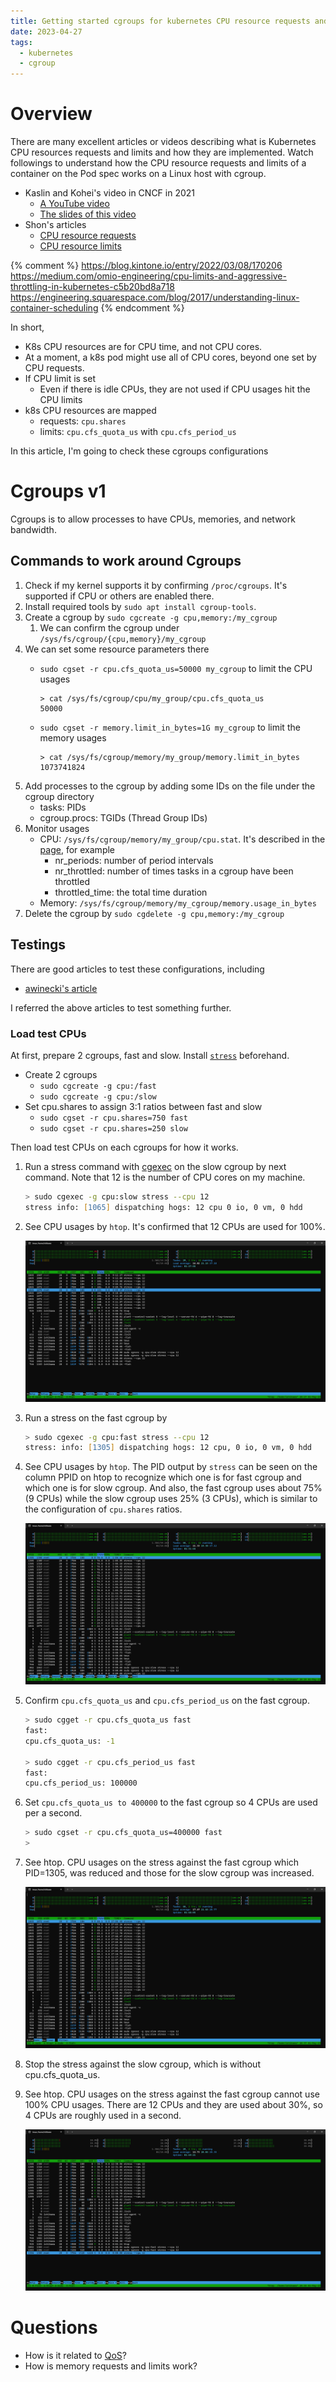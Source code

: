```yaml
---
title: Getting started cgroups for kubernetes CPU resource requests and limits
date: 2023-04-27
tags:
  - kubernetes
  - cgroup
---
```


# Overview

There are many excellent articles or videos describing what is Kubernetes CPU resources requests and limits and how they are implemented.
Watch followings to understand how the CPU resource requests and limits of a container on the Pod spec works on a Linux host with cgroup.

- Kaslin and Kohei's video in CNCF in 2021
    - [A YouTube video](https://youtu.be/WB3_sV_EQrQ?t=788)
    - [The slides of this video](https://speakerdeck.com/inductor/resource-requests-and-limits-under-the-hood-the-journey-of-a-pod-spec?slide=34)
- Shon's articles
    - [CPU resource requests](https://medium.com/directeam/kubernetes-resources-under-the-hood-part-2-6eeb50197c44)
    - [CPU resource limits](https://medium.com/directeam/kubernetes-resources-under-the-hood-part-3-6ee7d6015965)

{% comment %}
https://blog.kintone.io/entry/2022/03/08/170206
https://medium.com/omio-engineering/cpu-limits-and-aggressive-throttling-in-kubernetes-c5b20bd8a718
https://engineering.squarespace.com/blog/2017/understanding-linux-container-scheduling
{% endcomment %}

In short,

* K8s CPU resources are for CPU time, and not CPU cores.
* At a moment, a k8s pod might use all of CPU cores, beyond one set by CPU requests.
* If CPU limit is set
    * Even if there is idle CPUs, they are not used if CPU usages hit the CPU limits
* k8s CPU resources are mapped
    * requests: `cpu.shares`
    * limits: `cpu.cfs_quota_us` with `cpu.cfs_period_us`

In this article, I'm going to check these cgroups configurations

# Cgroups v1

Cgroups is to allow processes to have CPUs, memories, and network bandwidth.

## Commands to work around Cgroups

1. Check if my kernel supports it by confirming `/proc/cgroups`. It's supported if CPU or others are enabled there.
1. Install required tools by `sudo apt install cgroup-tools`.
1. Create a cgroup by `sudo cgcreate -g cpu,memory:/my_cgroup`
    1. We can confirm the cgroup under `/sys/fs/cgroup/{cpu,memory}/my_cgroup`
1. We can set some resource parameters there
    - `sudo cgset -r cpu.cfs_quota_us=50000 my_cgroup` to limit the CPU usages
        ```
        > cat /sys/fs/cgroup/cpu/my_group/cpu.cfs_quota_us
        50000
        ```

    - `sudo cgset -r memory.limit_in_bytes=1G my_cgroup` to limit the memory usages
        ```
        > cat /sys/fs/cgroup/memory/my_group/memory.limit_in_bytes
        1073741824
        ```
1. Add processes to the cgroup by adding some IDs on the file under the cgroup directory
    - tasks: PIDs
    - cgroup.procs: TGIDs (Thread Group IDs)
1. Monitor usages
    - CPU: `/sys/fs/cgroup/memory/my_group/cpu.stat`. It's described in the [page](https://access.redhat.com/documentation/en-us/red_hat_enterprise_linux/6/html/resource_management_guide/sec-cpu), for example
       - nr_periods: number of period intervals
       - nr_throttled: number of times tasks in a cgroup have been throttled
       - throttled_time: the total time duration
    - Memory: `/sys/fs/cgroup/memory/my_cgroup/memory.usage_in_bytes`
1. Delete the cgroup by `sudo cgdelete -g cpu,memory:/my_cgroup`

## Testings

There are good articles to test these configurations, including
* [awinecki's article](https://andywine.dev/constrain-process-cpu-usage-with-cgroups/)

I referred the above articles to test something further.

### Load test CPUs
At first, prepare 2 cgroups, fast and slow.
Install [`stress`](https://linux.die.net/man/1/stress) beforehand.

* Create 2 cgroups
    * `sudo cgcreate -g cpu:/fast`
    * `sudo cgcreate -g cpu:/slow`
* Set cpu.shares to assign 3:1 ratios between fast and slow
    * `sudo cgset -r cpu.shares=750 fast`
    * `sudo cgset -r cpu.shares=250 slow`

Then load test CPUs on each cgroups for how it works.

1. Run a stress command with [cgexec](https://linux.die.net/man/1/cgexec) on the slow cgroup by next command. Note that 12 is the number of CPU cores on my machine.

    ```zsh
    > sudo cgexec -g cpu:slow stress --cpu 12
    stress info: [1065] dispatching hogs: 12 cpu 0 io, 0 vm, 0 hdd
    ```

1. See CPU usages by `htop`. It's confirmed that 12 CPUs are used for 100%.

    ![htop after only slow cgroup](/assets/images/posts/2023/04/27/getting_started_cgroups_for_kubernetes_cpu_resource_requests_and_limits/02_01_htop_after_slow_runs.png)

1. Run a stress on the fast cgroup by

    ```zsh
    > sudo cgexec -g cpu:fast stress --cpu 12
    stress: info: [1305] dispatching hogs: 12 cpu, 0 io, 0 vm, 0 hdd
    ```

1. See CPU usages by `htop`.
   The PID output by `stress` can be seen on the column PPID on htop to recognize which one is for fast cgroup and which one is for slow cgroup.
   And also, the fast cgroup uses about 75% (9 CPUs) while the slow cgroup uses 25% (3 CPUs), which is similar to the configuration of `cpu.shares` ratios.

    ![htop after 2 cgroups](/assets/images/posts/2023/04/27/getting_started_cgroups_for_kubernetes_cpu_resource_requests_and_limits/02_02_htop_after_fast_runs.png)

1. Confirm `cpu.cfs_quota_us` and `cpu.cfs_period_us` on the fast cgroup.

    ```zsh
    > sudo cgget -r cpu.cfs_quota_us fast
    fast:
    cpu.cfs_quota_us: -1

    > sudo cgget -r cpu.cfs_period_us fast
    fast:
    cpu.cfs_period_us: 100000
    ```

1. Set `cpu.cfs_quota_us to 400000` to the fast cgroup so 4 CPUs are used per a second.

    ```zsh
    > sudo cgset -r cpu.cfs_quota_us=400000 fast
    >
    ```

1. See htop. CPU usages on the stress against the fast cgroup which PID=1305, was reduced and those for the slow cgroup was increased.

    ![htop after setting cfs_quota_us](/assets/images/posts/2023/04/27/getting_started_cgroups_for_kubernetes_cpu_resource_requests_and_limits/02_03_htop_after_fast_set_cgroup_cfs_quota_us.png)

1. Stop the stress against the slow cgroup, which is without cpu.cfs_quota_us.
1. See htop. CPU usages on the stress against the fast cgroup cannot use 100% CPU usages. There are 12 CPUs and they are used about 30%, so 4 CPUs are roughly used in a second.

    ![htop after stopping slow cgroup](/assets/images/posts/2023/04/27/getting_started_cgroups_for_kubernetes_cpu_resource_requests_and_limits/02_04_htop_after_stopped_slow_cgroup.png)


# Questions

* How is it related to [QoS](https://kubernetes.io/docs/tasks/configure-pod-container/quality-service-pod/)?
* How is memory requests and limits work?
